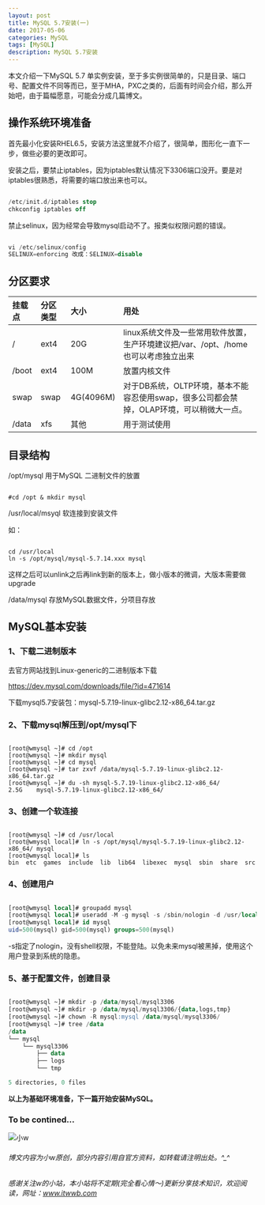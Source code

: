 ```yaml
---
layout: post
title: MySQL 5.7安装(一)
date: 2017-05-06
categories: MySQL
tags: [MySQL]
description: MySQL 5.7安装
---
```



本文介绍一下MySQL 5.7 单实例安装，至于多实例很简单的，只是目录、端口号、配置文件不同等而已，至于MHA，PXC之类的，后面有时间会介绍，那么开始吧，由于篇幅愿意，可能会分成几篇博文。

## 操作系统环境准备

首先最小化安装RHEL6.5，安装方法这里就不介绍了，很简单，图形化一直下一步，做些必要的更改即可。

安装之后，要禁止iptables，因为iptables默认情况下3306端口没开。要是对iptables很熟悉，将需要的端口放出来也可以。

```sql

/etc/init.d/iptables stop
chkconfig iptables off

```

禁止selinux，因为经常会导致mysql启动不了。报类似权限问题的错误。

```sql

vi /etc/selinux/config
SELINUX=enforcing 改成：SELINUX=disable

```

## 分区要求

|挂载点 |  分区类型 | 大小     |  用处
|:------|:----------|:---------|:---------
|/      |  ext4     |20G       |  linux系统文件及一些常用软件放置，生产环境建议把/var、/opt、/home也可以考虑独立出来
|/boot  |  ext4     |100M      |  放置内核文件
|swap   |  swap     |4G(4096M) |  对于DB系统，OLTP环境，基本不能容忍使用swap，很多公司都会禁掉，OLAP环境，可以稍微大一点。
|/data  |  xfs      |其他      |  用于测试使用
    

## 目录结构

/opt/mysql  用于MySQL 二进制文件的放置

```shell

#cd /opt & mkdir mysql

```

/usr/local/msyql  软连接到安装文件

如：

```shell

cd /usr/local
ln -s /opt/mysql/mysql-5.7.14.xxx mysql

```

这样之后可以unlink之后再link到新的版本上，做小版本的微调，大版本需要做upgrade

/data/mysql   存放MySQL数据文件，分项目存放


## MySQL基本安装

### 1、下载二进制版本

去官方网站找到Linux-generic的二进制版本下载

https://dev.mysql.com/downloads/file/?id=471614

下载mysql5.7安装包：mysql-5.7.19-linux-glibc2.12-x86_64.tar.gz


### 2、下载mysql解压到/opt/mysql下

```shell

[root@wmysql ~]# cd /opt
[root@wmysql ~]# mkdir mysql
[root@wmysql ~]# cd mysql
[root@wmysql ~]# tar zxvf /data/mysql-5.7.19-linux-glibc2.12-x86_64.tar.gz
[root@wmysql ~]# du -sh mysql-5.7.19-linux-glibc2.12-x86_64/
2.5G    mysql-5.7.19-linux-glibc2.12-x86_64/

```

### 3、创建一个软连接

```shell

[root@wmysql ~]# cd /usr/local
[root@wmysql local]# ln -s /opt/mysql/mysql-5.7.19-linux-glibc2.12-x86_64/ mysql
[root@wmysql local]# ls
bin  etc  games  include  lib  lib64  libexec  mysql  sbin  share  src

```

### 4、创建用户

```sql

[root@wmysql local]# groupadd mysql
[root@wmysql local]# useradd -M -g mysql -s /sbin/nologin -d /usr/local/mysql mysql
[root@wmysql local]# id mysql
uid=500(mysql) gid=500(mysql) groups=500(mysql)

```

-s指定了nologin，没有shell权限，不能登陆。以免未来mysql被黑掉，使用这个用户登录到系统的隐患。



### 5、基于配置文件，创建目录

```sql

[root@wmysql ~]# mkdir -p /data/mysql/mysql3306
[root@wmysql ~]# mkdir -p /data/mysql/mysql3306/{data,logs,tmp}
[root@wmysql ~]# chown -R mysql:mysql /data/mysql/mysql3306/
[root@wmysql ~]# tree /data
/data
└── mysql
    └── mysql3306
        ├── data
        ├── logs
        └── tmp

5 directories, 0 files

```


**以上为基础环境准备，下一篇开始安装MySQL。**

### To be contined...


![小w](https://wx2.sinaimg.cn/mw1024/891ecf4fly1fr361nvrcnj207w07sad7.jpg)

###### 博文内容为小w原创，部分内容引用自官方资料，如转载请注明出处。^_^

###### 感谢关注w的小站，本小站将不定期(完全看心情～)更新分享技术知识，欢迎阅读，网址：www.itwwb.com

